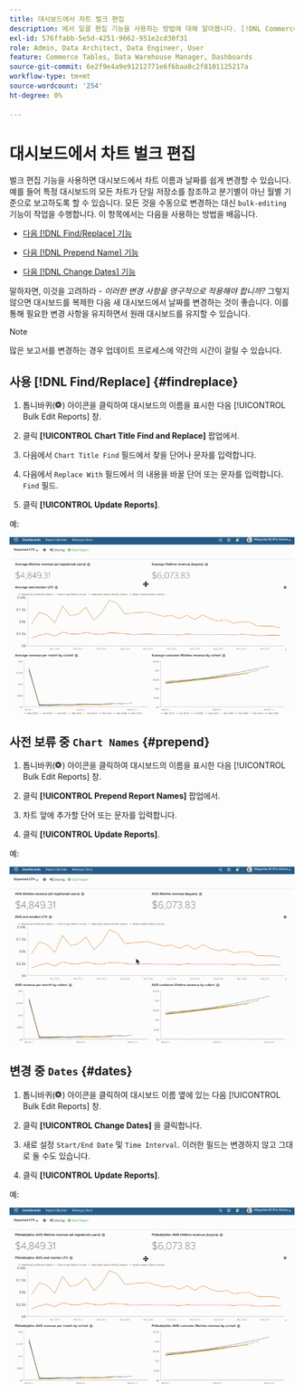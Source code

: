 ```yaml
---
title: 대시보드에서 차트 벌크 편집
description: 에서 일괄 편집 기능을 사용하는 방법에 대해 알아봅니다. [!DNL Commerce Intelligence].
exl-id: 576ffabb-5e5d-4251-9662-951e2cd30f31
role: Admin, Data Architect, Data Engineer, User
feature: Commerce Tables, Data Warehouse Manager, Dashboards
source-git-commit: 6e2f9e4a9e91212771e6f6baa8c2f8101125217a
workflow-type: tm+mt
source-wordcount: '254'
ht-degree: 0%

---
```


# 대시보드에서 차트 벌크 편집

벌크 편집 기능을 사용하면 대시보드에서 차트 이름과 날짜를 쉽게 변경할 수 있습니다. 예를 들어 특정 대시보드의 모든 차트가 단일 저장소를 참조하고 분기별이 아닌 월별 기준으로 보고하도록 할 수 있습니다. 모든 것을 수동으로 변경하는 대신 `bulk-editing` 기능이 작업을 수행합니다. 이 항목에서는 다음을 사용하는 방법을 배웁니다.

* [다음 [!DNL Find/Replace] 기능](#findreplace)

* [다음 [!DNL Prepend Name] 기능](#prepend)

* [다음 [!DNL Change Dates] 기능](#dates)

말하자면, 이것을 고려하라 - *이러한 변경 사항을 영구적으로 적용해야 합니까?* 그렇지 않으면 대시보드를 복제한 다음 새 대시보드에서 날짜를 변경하는 것이 좋습니다. 이를 통해 필요한 변경 사항을 유지하면서 원래 대시보드를 유지할 수 있습니다.

>[!NOTE]
>
>많은 보고서를 변경하는 경우 업데이트 프로세스에 약간의 시간이 걸릴 수 있습니다.

## 사용 [!DNL Find/Replace] {#findreplace}

1. 톱니바퀴(![](../../assets/gear-icon.png)) 아이콘을 클릭하여 대시보드의 이름을 표시한 다음 [!UICONTROL Bulk Edit Reports] 창.

1. 클릭 **[!UICONTROL Chart Title Find and Replace]** 팝업에서.

1. 다음에서 `Chart Title Find` 필드에서 찾을 단어나 문자를 입력합니다.

1. 다음에서 `Replace With` 필드에서 의 내용을 바꿀 단어 또는 문자를 입력합니다. `Find` 필드.

1. 클릭 **[!UICONTROL Update Reports]**.

예:

![일괄 편집](../../assets/bulk_edit.gif)

## 사전 보류 중 `Chart Names` {#prepend}

1. 톱니바퀴(![](../../assets/gear-icon.png)) 아이콘을 클릭하여 대시보드의 이름을 표시한 다음 [!UICONTROL Bulk Edit Reports] 창.

1. 클릭 **[!UICONTROL Prepend Report Names]** 팝업에서.

1. 차트 앞에 추가할 단어 또는 문자를 입력합니다.

1. 클릭 **[!UICONTROL Update Reports]**.

예:

![프리펜드](../../assets/prepend.gif)

## 변경 중 `Dates` {#dates}

1. 톱니바퀴(![](../../assets/gear-icon.png)) 아이콘을 클릭하여 대시보드 이름 옆에 있는 다음 [!UICONTROL Bulk Edit Reports] 창.

1. 클릭 **[!UICONTROL Change Dates]** 을 클릭합니다.

1. 새로 설정 `Start/End Date` 및 `Time Interval`. 이러한 필드는 변경하지 않고 그대로 둘 수도 있습니다.

1. 클릭 **[!UICONTROL Update Reports]**.

예:

![날짜 변경](../../assets/dates.gif)
